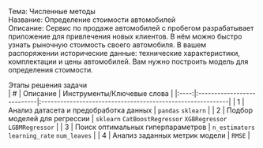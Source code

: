 Тема: Численные методы    
Название: Определение стоимости автомобилей    
Описание: Сервис по продаже автомобилей с пробегом разрабатывает приложение для привлечения новых клиентов. В нём можно быстро узнать рыночную стоимость своего автомобиля. В вашем распоряжении исторические данные: технические характеристики, комплектации и цены автомобилей. Вам нужно построить модель для определения стоимости.    
    
Этапы решения задачи    
| # | Описание | Инструменты/Ключевые слова |
|:----:|:---------------------------|:-----------------------------------------------------------|
| 1 | Анализ датасета и предобработка данных | `pandas` `sklearn` |
| 2 | Подбор моделей для регрессии | `sklearn` `CatBoostRegressor` `XGBRegressor` `LGBMRegressor` |
| 3 | Поиск оптимальных гиперпараметров | `n_estimators` `learning_rate` `num_leaves` |
| 4 | Анализ заданных метрик модели | `RMSE` |